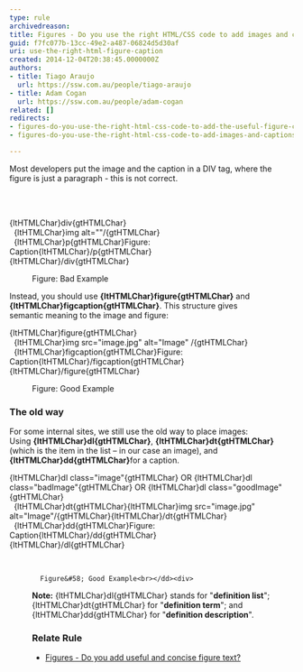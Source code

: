 ```yaml
---
type: rule
archivedreason: 
title: Figures - Do you use the right HTML/CSS code to add images and captions?
guid: f7fc077b-13cc-49e2-a487-06824d5d30af
uri: use-the-right-html-figure-caption
created: 2014-12-04T20:38:45.0000000Z
authors:
- title: Tiago Araujo
  url: https://ssw.com.au/people/tiago-araujo
- title: Adam Cogan
  url: https://ssw.com.au/people/adam-cogan
related: []
redirects:
- figures-do-you-use-the-right-html-css-code-to-add-the-useful-figure-caption
- figures-do-you-use-the-right-html-css-code-to-add-images-and-captions

---
```



<p>​​Most developers put the image and the caption in a DIV tag, where the figure is just a paragraph - this is not correct.<br></p>
<br><excerpt class='endintro'></excerpt><br>
<p class="ssw15-rteElement-CodeArea">{ltHTMLChar}div{gtHTMLChar}<br>&#160;&#160;{ltHTMLChar}img alt=&quot;&quot;/{gtHTMLChar}<br>&#160; {ltHTMLChar}p{gtHTMLChar}Figure&#58; Caption{ltHTMLChar}/p{gtHTMLChar}<br>{ltHTMLChar}/div{gtHTMLChar} </p><dd class="ssw15-rteElement-FigureBad">Figure&#58; Bad Example​ </dd><p>Instead, you should use 
   <b>{ltHTMLChar}figure{gtHTMLChar}</b> and 
   <b>{ltHTMLChar}figcaption{gtHTMLChar}</b>.&#160;This structure gives semantic&#160;meaning&#160;to&#160;the image and&#160;figure&#58;<br></p><p class="ssw15-rteElement-CodeArea">{ltHTMLChar}figure{gtHTMLChar}<br>&#160;&#160;{ltHTMLChar}img&#160;src=&quot;image.jpg&quot;&#160;alt=&quot;Image&quot; /{gtHTMLChar}<br>&#160;&#160;{ltHTMLChar}figcaption{gtHTMLChar}Figure&#58; Caption{ltHTMLChar}/figcaption{gtHTMLChar}<br>{ltHTMLChar}/figure{gtHTMLChar} </p><dd class="ssw15-rteElement-FigureGood">Figure&#58; Good Example​​​​​​<br></dd><h3 class="ssw15-rteElement-H3">​​The old way​<br></h3><p>For some internal sites, we still use the old way to place images&#58; Using&#160;<b>{ltHTMLChar}dl{gtHTMLChar}</b>,&#160;<b>{ltHTMLChar}dt{gtHTMLChar}</b> (which is the item in the list – in our case an image), and 
   <b>{ltHTMLChar}dd{gtHTMLChar}</b>for a caption. 
   <br></p><p class="ssw15-rteElement-CodeArea">{ltHTMLChar}dl class=&quot;image&quot;{gtHTMLChar} OR {ltHTMLChar}dl class=&quot;badImage&quot;{gtHTMLChar} OR {ltHTMLChar}dl class=&quot;goodImage&quot;{gtHTMLChar} <br>&#160; {ltHTMLChar}dt{gtHTMLChar}{ltHTMLChar}img src=&quot;image.jpg&quot;​ alt=&quot;Image&quot;/{gtHTMLChar}{ltHTMLChar}/dt{gtHTMLChar}<br>&#160; {ltHTMLChar}dd{gtHTMLChar}Figure&#58; Caption{ltHTMLChar}/dd{gtHTMLChar} <br>{ltHTMLChar}/dl{gtHTMLChar}<br></p><dd class="ssw15-rteElement-FigureNormal"> 
​
      
      Figure&#58; Good Example​<br></dd><div>
<p><b>​Note&#58;</b>&#160;{ltHTMLChar}dl{gtHTMLChar} stands for &quot;<b>definition list</b>&quot;; {ltHTMLChar}dt{gtHTMLChar} for &quot;<b>definition term</b>&quot;; and {ltHTMLChar}dd{gtHTMLChar} for &quot;<b>definition description</b>&quot;.<br></p><h3 class="ssw15-rteElement-H3">​Relate Rule<br></h3><ul><li> 
      <a href="/_layouts/15/FIXUPREDIRECT.ASPX?WebId=3dfc0e07-e23a-4cbb-aac2-e778b71166a2&amp;TermSetId=07da3ddf-0924-4cd2-a6d4-a4809ae20160&amp;TermId=810b7dab-f94c-4495-bf88-bb80c3bc9776">Figures - Do you add useful and concise figure text?​​​</a><br></li></ul></div>


